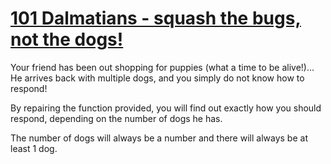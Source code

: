 # [101 Dalmatians - squash the bugs, not the dogs!](https://www.codewars.com/kata/101-dalmatians-squash-the-bugs-not-the-dogs "https://www.codewars.com/kata/56f6919a6b88de18ff000b36")

Your friend has been out shopping for puppies (what a time to be alive!)... He arrives back with multiple dogs, and you simply do not know how to respond!

By repairing the function provided, you will find out exactly how you should respond, depending on the number of dogs he has.

The number of dogs will always be a number and there will always be at least 1 dog.